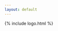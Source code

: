 ```yaml
---
layout: default
---
```

<div class="jl-wrapper">
  <div class="jl-logo-wrapper">
    {% include logo.html %}
  </div>
</div>
